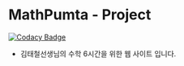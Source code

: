 # MathPumta - Project

[![Codacy Badge](https://api.codacy.com/project/badge/Grade/e93289616ef24e17a1a8e8263f15d3ce)](https://app.codacy.com/gh/YunYeongChang/mathpumta?utm_source=github.com&utm_medium=referral&utm_content=YunYeongChang/mathpumta&utm_campaign=Badge_Grade)

- 김태철선생님의 수학 6시간을 위한 웹 사이트 입니다.
